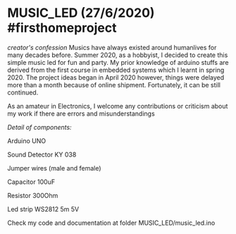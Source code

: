 # MUSIC_LED (27/6/2020) #firsthomeproject

<i>creator's confession</i>
Musics have always existed around humanlives for many decades before. Summer 2020, as a hobbyist, I decided to create this simple music led for fun and party.
My prior knowledge of arduino stuffs are derived from the first course in embedded systems which I learnt in spring 2020. The project ideas began in April 2020 
however, things were delayed more than a month because of online shipment. Fortunately, it can be still continued.<br/>

As an amateur in Electronics, I welcome any contributions or criticism about my work if there are errors and misunderstandings

<i>Detail of components:</i>

Arduino UNO

Sound Detector KY 038

Jumper wires (male and female)

Capacitor 100uF

Resistor 300Ohm

Led strip WS2812 5m 5V

Check my code and documentation at folder MUSIC_LED/music_led.ino


 
